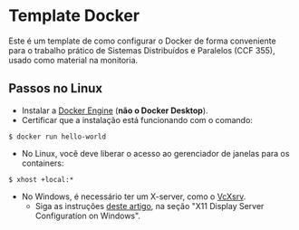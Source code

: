 # Template Docker

Este é um template de como configurar o Docker de forma conveniente para o trabalho
prático de Sistemas Distribuídos e Paralelos (CCF 355), usado como material na monitoria.

## Passos no Linux

- Instalar a [Docker Engine](https://docs.docker.com/engine/install/) (**não o Docker Desktop**).
- Certificar que a instalação está funcionando com o comando:
```
$ docker run hello-world
```
- No Linux, você deve liberar o acesso ao gerenciador de janelas para os containers:
```
$ xhost +local:*
```
- No Windows, é necessário ter um X-server, como o [VcXsrv](https://sourceforge.net/projects/vcxsrv/).
    - Siga as instruções [deste artigo](https://medium.com/@saicoumar/running-linux-guis-in-a-docker-container-73fef186db30),
    na seção "X11 Display Server Configuration on Windows".